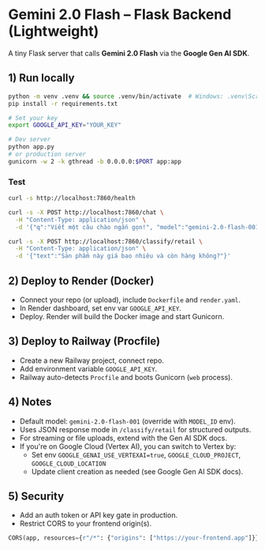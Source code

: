 # Gemini 2.0 Flash – Flask Backend (Lightweight)

A tiny Flask server that calls **Gemini 2.0 Flash** via the **Google Gen AI SDK**.

## 1) Run locally

```bash
python -m venv .venv && source .venv/bin/activate  # Windows: .venv\Scripts\activate
pip install -r requirements.txt

# Set your key
export GOOGLE_API_KEY="YOUR_KEY"

# Dev server
python app.py
# or production server
gunicorn -w 2 -k gthread -b 0.0.0.0:$PORT app:app
```

### Test
```bash
curl -s http://localhost:7860/health

curl -s -X POST http://localhost:7860/chat \
  -H "Content-Type: application/json" \
  -d '{"q":"Viết một câu chào ngắn gọn!", "model":"gemini-2.0-flash-001"}'

curl -s -X POST http://localhost:7860/classify/retail \
  -H "Content-Type: application/json" \
  -d '{"text":"Sản phẩm này giá bao nhiêu và còn hàng không?"}'
```

## 2) Deploy to Render (Docker)

- Connect your repo (or upload), include `Dockerfile` and `render.yaml`.
- In Render dashboard, set env var `GOOGLE_API_KEY`.
- Deploy. Render will build the Docker image and start Gunicorn.

## 3) Deploy to Railway (Procfile)

- Create a new Railway project, connect repo.
- Add environment variable `GOOGLE_API_KEY`.
- Railway auto-detects `Procfile` and boots Gunicorn (`web` process).

## 4) Notes

- Default model: `gemini-2.0-flash-001` (override with `MODEL_ID` env).
- Uses JSON response mode in `/classify/retail` for structured outputs.
- For streaming or file uploads, extend with the Gen AI SDK docs.
- If you're on Google Cloud (Vertex AI), you can switch to Vertex by:
  - Set env `GOOGLE_GENAI_USE_VERTEXAI=true`, `GOOGLE_CLOUD_PROJECT`, `GOOGLE_CLOUD_LOCATION`
  - Update client creation as needed (see Google Gen AI SDK docs).

## 5) Security

- Add an auth token or API key gate in production.
- Restrict CORS to your frontend origin(s).
```python
CORS(app, resources={r"/*": {"origins": ["https://your-frontend.app"]}})
```
